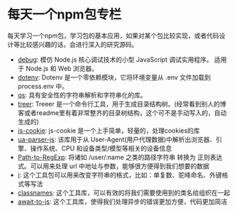 # 每天一个npm包专栏

每天学习一个npm包，学习包的基本应用，如果对某个包比较实现，或者代码设计等比较感兴趣的话，会进行深入的研究源码。

- [debug](https://www.npmjs.com/package/debug): 模仿 Node.js 核心调试技术的小型 JavaScript 调试实用程序。 适用于 Node.js 和 Web 浏览器。
- [dotenv](https://www.npmjs.com/package/dotenv): Dotenv 是一个零依赖模块，它将环境变量从 .env 文件加载到 process.env 中。
- [qs](https://www.npmjs.com/package/qs): 具有安全性的字符串解析和字符串化的库。
- [treer](https://www.npmjs.com/package/treer): Treeer 是一个命令行工具，用于生成目录结构树。(经常看到别人的博客或者readme里有着非常整齐的目录树结构，这个可不是手动写入的，自动生成的)
- [js-cookie](https://www.npmjs.com/package/js-cookie): js-cookie 是一个上手简单，轻量的，处理cookies的库
- [ua-parser-js](https://www.npmjs.com/package/ua-parser-js): 该库用于从 User-Agent(用户代理数据)中解析出浏览器、引擎、操作系统、CPU 和设备类型/模型等相关的设备信息
- [Path-to-RegExp](https://www.npmjs.com/package/path-to-regexp): 将诸如 /user/:name 之类的路径字符串 转换为 正则表达式。可以用来处理 url 中地址与参数，能够很方便得到我们想要的数据
- [i](https://www.npmjs.com/package/i):  这个工具包可以用来改变字符串的格式，比如：单复数、驼峰命名、外键格式等写法
- [classnames](https://www.npmjs.com/package/classnames): 这个工具库，可以有效的将我们需要使用到的类名给组织在一起
- [await-to-js](https://www.npmjs.com/package/await-to-js): 这个工具库，使得我们处理异步的错误更加方便，代码更加简洁 